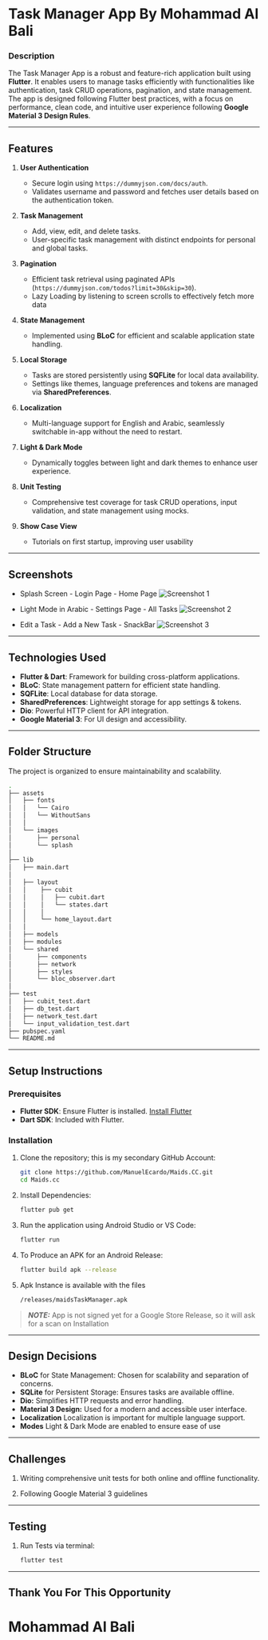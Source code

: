 # Task Manager App By Mohammad Al Bali

### Description
The Task Manager App is a robust and feature-rich application built using **Flutter**.
It enables users to manage tasks efficiently with functionalities like authentication, task CRUD operations, pagination, and state management.
The app is designed following Flutter best practices, with a focus on performance, clean code, and intuitive user experience following **Google Material 3 Design Rules**.

---

## Features

1. **User Authentication**
   - Secure login using `https://dummyjson.com/docs/auth`.
   - Validates username and password and fetches user details based on the authentication token.

2. **Task Management**
   - Add, view, edit, and delete tasks.
   - User-specific task management with distinct endpoints for personal and global tasks.

3. **Pagination**
   - Efficient task retrieval using paginated APIs (`https://dummyjson.com/todos?limit=30&skip=30`).
   - Lazy Loading by listening to screen scrolls to effectively fetch more data

4. **State Management**
   - Implemented using **BLoC** for efficient and scalable application state handling.

5. **Local Storage**
   - Tasks are stored persistently using **SQFLite** for local data availability.
   - Settings like themes, language preferences and tokens are managed via **SharedPreferences**.

6. **Localization**
   - Multi-language support for English and Arabic, seamlessly switchable in-app without the need to restart.

7. **Light & Dark Mode**
   - Dynamically toggles between light and dark themes to enhance user experience.

8. **Unit Testing**
   - Comprehensive test coverage for task CRUD operations, input validation, and state management using mocks.

9. **Show Case View**
   - Tutorials on first startup, improving user usability
   
---

## Screenshots

- Splash Screen - Login Page - Home Page
  ![Screenshot 1](https://i.postimg.cc/N0fR13cz/Untitled-1.png)

- Light Mode in Arabic - Settings Page - All Tasks
  ![Screenshot 2](https://i.postimg.cc/FHxjk92S/Untitled-2.png)

- Edit a Task - Add a New Task - SnackBar
  ![Screenshot 3](https://i.postimg.cc/t4b3g1my/Untitled-3.png)

---

## Technologies Used

- **Flutter & Dart**: Framework for building cross-platform applications.
- **BLoC**: State management pattern for efficient state handling.
- **SQFLite**: Local database for data storage.
- **SharedPreferences**: Lightweight storage for app settings & tokens.
- **Dio**: Powerful HTTP client for API integration.
- **Google Material 3**: For UI design and accessibility.

---

## Folder Structure

The project is organized to ensure maintainability and scalability.

``` bash
.
├── assets
│   ├── fonts
│   │   └── Cairo
│   │   └── WithoutSans
│   │
│   └── images
│       ├── personal
│       └── splash 
│
├── lib
│   ├── main.dart
│
│   ├── layout
│   │    ├── cubit
│   │    │   ├── cubit.dart
│   │    │   └── states.dart 
│   │    │
│   │    └── home_layout.dart
│   │
│   ├── models
│   ├── modules
│   └── shared
│       ├── components
│       ├── network
│       ├── styles
│       └── bloc_observer.dart
│
├── test
│   ├── cubit_test.dart
│   ├── db_test.dart
│   ├── network_test.dart
│   └── input_validation_test.dart
├── pubspec.yaml
└── README.md

```


---

## Setup Instructions

### Prerequisites
- **Flutter SDK**: Ensure Flutter is installed. [Install Flutter](https://docs.flutter.dev/get-started/install)
- **Dart SDK**: Included with Flutter.

### Installation

1. Clone the repository; this is my secondary GitHub Account:
   ```bash
   git clone https://github.com/ManuelEcardo/Maids.CC.git
   cd Maids.cc

2. Install Dependencies:
   ```bash
   flutter pub get

3. Run the application using Android Studio or VS Code:
   ```bash
   flutter run

4. To Produce an APK for an Android Release:
   ```bash
   flutter build apk --release

5. Apk Instance is available with the files
   ```bash
   /releases/maidsTaskManager.apk
   
> **_NOTE:_** App is not signed yet for a Google Store Release, so it will ask for a scan on Installation


---

## Design Decisions

- **BLoC** for State Management: Chosen for scalability and separation of concerns.
- **SQLite** for Persistent Storage: Ensures tasks are available offline.
- **Dio:** Simplifies HTTP requests and error handling.
- **Material 3 Design:** Used for a modern and accessible user interface.
- **Localization** Localization is important for multiple language support.
- **Modes** Light & Dark Mode are enabled to ensure ease of use


---

## Challenges

1. Writing comprehensive unit tests for both online and offline functionality.

2. Following Google Material 3 guidelines


---

## Testing

1. Run Tests via terminal:
   ```bash
   flutter test

---

## Thank You For This Opportunity
# Mohammad Al Bali
